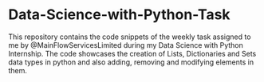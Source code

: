 # Data-Science-with-Python-Task
This repository contains the code snippets of the weekly task assigned to me by @MainFlowServicesLimited during my Data Science with Python Internship.
The code showcases the creation of Lists, Dictionaries and Sets data types in python and also adding, removing and modifying elements in them.
